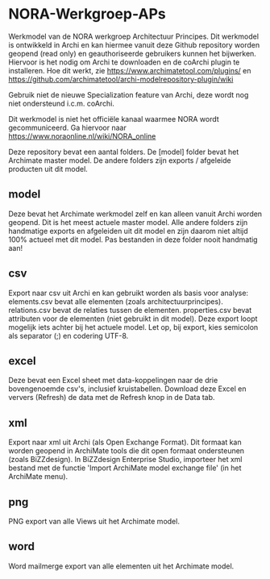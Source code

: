 # NORA-Werkgroep-APs
Werkmodel van de NORA werkgroep Architectuur Principes. Dit werkmodel is ontwikkeld in Archi en kan hiermee vanuit deze Github repository worden geopend (read only) en geauthoriseerde gebruikers kunnen het bijwerken. Hiervoor is het nodig om Archi te downloaden en de coArchi plugin te installeren. Hoe dit werkt, zie https://www.archimatetool.com/plugins/ en https://github.com/archimatetool/archi-modelrepository-plugin/wiki

Gebruik niet de nieuwe Specialization feature van Archi, deze wordt nog niet ondersteund i.c.m. coArchi.

Dit werkmodel is niet het officiële kanaal waarmee NORA wordt gecommuniceerd. Ga hiervoor naar https://www.noraonline.nl/wiki/NORA_online

Deze repository bevat een aantal folders. De [model] folder bevat het Archimate master model. De andere folders zijn exports / afgeleide producten uit dit model.

## model
Deze bevat het Archimate werkmodel zelf en kan alleen vanuit Archi worden geopend. Dit is het meest actuele master model. Alle andere folders zijn handmatige exports en afgeleiden uit dit model en zijn daarom niet altijd 100% actueel met dit model. Pas bestanden in deze folder nooit handmatig aan!

## csv
Export naar csv uit Archi en kan gebruikt worden als basis voor analyse:
elements.csv bevat alle elementen (zoals architectuurprincipes).
relations.csv bevat de relaties tussen de elementen.
properties.csv bevat attributen voor de elementen (niet gebruikt in dit model).
Deze export loopt mogelijk iets achter bij het actuele model. Let op, bij export, kies semicolon als separator (;) en codering UTF-8.

## excel
Deze bevat een Excel sheet met data-koppelingen naar de drie bovengenoemde csv's, inclusief kruistabellen. Download deze Excel en ververs (Refresh) de data met de Refresh knop in de Data tab.

## xml
Export naar xml uit Archi (als Open Exchange Format). Dit formaat kan worden geopend in ArchiMate tools die dit open formaat ondersteunen (zoals BiZZdesign). In BiZZdesign Enterprise Studio, importeer het xml bestand met de functie 'Import ArchiMate model exchange file' (in het ArchiMate menu).

## png
PNG export van alle Views uit het Archimate model.

## word
Word mailmerge export van alle elementen uit het Archimate model.

